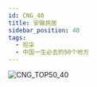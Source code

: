 ```yaml
---
id: CNG_40
title: 安徽民居
sidebar_position: 40
tags:
  - 拾柒
  - 中国一生必去的50个地方
---
```

![CNG_TOP50_40](/img/love/CNG_TOP50/40.png)
